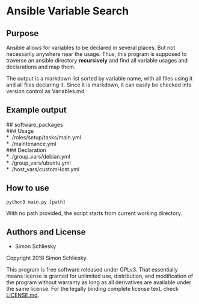 # Ansible Variable Search
## Purpose
Ansible allows for variables to be declared in several places. But not necessarily anywhere near the usage. Thus, this program is supposed to traverse an ansible directory **recursively** and find all variable usages and declarations and map them.

The output is a markdown list sorted by variable name, with all files using it and all files declaring it. Since it is markdown, it can easily be checked into version control as Variables.md

## Example output
\#\# software_packages  
\#\#\# Usage  
\* ./roles/setup/tasks/main.yml  
\* ./maintenance.yml  
\#\#\# Declaration  
\* ./group_vars/debian.yml  
\* ./group_vars/ubuntu.yml  
\* ./host_vars/customHost.yml  

## How to use
`python3 main.py [path]`

With no path provided, the script starts from current working directory.

## Authors and License
* Simon Schliesky

Copyright 2018 Simon Schliesky.

This program is free software released under GPLv3. That essentially means license is granted for unlimited use, distribution, and modification of the program without warranty as long as all derivatives are available under the same license. For the legally binding complete license text, check [LICENSE.md]().
